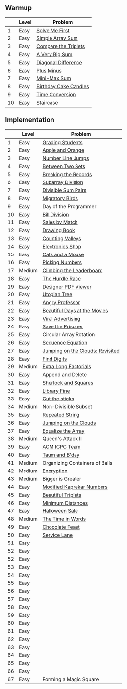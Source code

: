 ## Warmup


|     | Level  | Problem |
|-----|--------|---------|
| 1   | Easy   | [Solve Me First](https://github.com/rdvnabay/hackerrank-algorithms/blob/master/Warmup/Solutions/SolveMeFirst.cs) | 
| 2   | Easy   | [Simple Array Sum](https://github.com/rdvnabay/hackerrank-algorithms/blob/master/Warmup/Solutions/SimpleArraySum.cs) | 
| 3   | Easy   | [Compare the Triplets](https://github.com/rdvnabay/hackerrank-algorithms/blob/master/Warmup/Solutions/CompareTheTriplets.cs) | 
| 4   | Easy   | [A Very Big Sum](https://github.com/rdvnabay/hackerrank-algorithms/blob/master/Warmup/Solutions/AVeryBigSum.cs) | 
| 5   | Easy   | [Diagonal Difference](https://github.com/rdvnabay/hackerrank-algorithms/blob/master/Warmup/Solutions/DiagonalDifference.cs) | 
| 6   | Easy   | [Plus Minus](https://github.com/rdvnabay/hackerrank-algorithms/blob/master/Warmup/Solutions/PlusMinus.cs) | 
| 7   | Easy   | [Mini-Max Sum](https://github.com/rdvnabay/hackerrank-algorithms/blob/master/Warmup/Solutions/MiniMaxSum.cs) | 
| 8   | Easy   | [Birthday Cake Candles](https://github.com/rdvnabay/hackerrank-algorithms/blob/master/Warmup/Solutions/BirthdayCakeCandles.cs) | 
| 9   | Easy   | [Time Conversion](https://github.com/rdvnabay/hackerrank-algorithms/blob/master/Warmup/Solutions/TimeConversion.cs) | 
| 10  | Easy   | Staircase | 


## Implementation

|     | Level  | Problem |
|-----|--------|---------|
| 1   | Easy   | [Grading Students](https://github.com/rdvnabay/hackerrank-algorithms/blob/master/Implementation/Solutions/Solutions/GradingStudents.cs)     
| 2   | Easy   | [Apple and Orange](https://github.com/rdvnabay/hackerrank-algorithms/blob/master/Implementation/Solutions/AppleAndOrange.cs)     
| 3   | Easy   | [Number Line Jumps](https://github.com/rdvnabay/hackerrank-algorithms/blob/master/Implementation/Solutions/NumberLineJumps.cs)    
| 4   | Easy   | [Between Two Sets](https://github.com/rdvnabay/hackerrank-algorithms/blob/master/Implementation/Solutions/BetweenTwoSets.cs)     
| 5   | Easy   | [Breaking the Records](https://github.com/rdvnabay/hackerrank-algorithms/blob/master/Implementation/Solutions/BreakingTheRecords.cs) 
| 6   | Easy   | [Subarray Division](https://github.com/rdvnabay/hackerrank-algorithms/blob/master/Implementation/Solutions/SubarrayDivision.cs)    
| 7   | Easy   | [Divisible Sum Pairs](https://github.com/rdvnabay/hackerrank-algorithms/blob/master/Implementation/Solutions/DivisibleSumPairs.cs)  
| 8   | Easy   | [Migratory Birds](https://github.com/rdvnabay/hackerrank-algorithms/blob/master/Implementation/Solutions/MigratoryBirds.cs)      
| 9   | Easy   | Day of the Programmer
| 10  | Easy   | [Bill Division](https://github.com/rdvnabay/hackerrank-algorithms/blob/master/Implementation/Solutions/BillDivision.cs)
| 11  | Easy   | [Sales by Match](https://github.com/rdvnabay/hackerrank-algorithms/blob/master/Implementation/Solutions/SalesByMatch.cs)
| 12  | Easy   | [Drawing Book](https://github.com/rdvnabay/hackerrank-algorithms/blob/master/Implementation/Solutions/DrawingBook.cs) 
| 13  | Easy   | [Counting Valleys](https://github.com/rdvnabay/hackerrank-algorithms/blob/master/Implementation/Solutions/CountingValleys.cs)
| 14  | Easy   | [Electronics Shop](https://github.com/rdvnabay/hackerrank-algorithms/blob/master/Implementation/Solutions/ElectronicsShop.cs)
| 15  | Easy   | [Cats and a Mouse](https://github.com/rdvnabay/hackerrank-algorithms/blob/master/Implementation/Solutions/CatsAndAMouse.cs)
| 16  | Easy   | [Picking Numbers](https://github.com/rdvnabay/hackerrank-algorithms/blob/master/Implementation/Solutions/PickingNumbers.cs)
| 17  | Medium | [Climbing the Leaderboard](https://github.com/rdvnabay/hackerrank-algorithms/blob/master/Implementation/Solutions/ClimbingTheLeaderboard.cs)
| 18  | Easy   | [The Hurdle Race](https://github.com/rdvnabay/hackerrank-algorithms/blob/master/Implementation/Solutions/TheHurdleRace.cs)
| 19  | Easy   | [Designer PDF Viewer](https://github.com/rdvnabay/hackerrank-algorithms/blob/master/Implementation/Solutions/DesignerPDFViewer.cs)
| 20  | Easy   | [Utopian Tree](https://github.com/rdvnabay/hackerrank-algorithms/blob/master/Implementation/Solutions/UtopianTree.cs)
| 21  | Easy   | [Angry Professor](https://github.com/rdvnabay/hackerrank-algorithms/blob/master/Implementation/Solutions/AngryProfessor.cs)
| 22  | Easy   | [Beautiful Days at the Movies](https://github.com/rdvnabay/hackerrank-algorithms/blob/master/Implementation/Solutions/BeautifulDaysAtTheMovies.cs)
| 23  | Easy   | [Viral Advertising](https://github.com/rdvnabay/hackerrank-algorithms/blob/master/Implementation/Solutions/ViralAdvertising.cs)
| 24  | Easy   | [Save the Prisoner](https://github.com/rdvnabay/hackerrank-algorithms/blob/master/Implementation/Solutions/SaveThePrisoner.cs)
| 25  | Easy   | Circular Array Rotation
| 26  | Easy   | [Sequence Equation](https://github.com/rdvnabay/hackerrank-algorithms/blob/master/Implementation/Solutions/SequenceEquation.cs)
| 27  | Easy   | [Jumping on the Clouds: Revisited](https://github.com/rdvnabay/hackerrank-algorithms/blob/master/Implementation/Solutions/JumpingOnTheCloudsRevisited.cs)
| 28  | Easy   | [Find Digits](https://github.com/rdvnabay/hackerrank-algorithms/blob/master/Implementation/Solutions/FindDigits.cs)
| 29  | Medium | [Extra Long Factorials](https://github.com/rdvnabay/hackerrank-algorithms/blob/master/Implementation/Solutions/ExtraLongFactorials.cs)
| 30  | Easy   | Append and Delete
| 31  | Easy   | [Sherlock and Squares](https://github.com/rdvnabay/hackerrank-algorithms/blob/master/Implementation/Solutions/SherlockAndSquares.cs)
| 32  | Easy   | [Library Fine](https://github.com/rdvnabay/hackerrank-algorithms/blob/master/Implementation/Solutions/LibraryFine.cs)
| 33  | Easy   | [Cut the sticks](https://github.com/rdvnabay/hackerrank-algorithms/blob/master/Implementation/Solutions/CutTheSticks.cs)
| 34  | Medium | Non-Divisible Subset
| 35  | Easy   | [Repeated String](https://github.com/rdvnabay/hackerrank-algorithms/blob/master/Implementation/Solutions/RepeatedString.cs)
| 36  | Easy   | [Jumping on the Clouds](https://github.com/rdvnabay/hackerrank-algorithms/blob/master/Implementation/Solutions/JumpingOnTheClouds.cs)
| 37  | Easy   | [Equalize the Array](https://github.com/rdvnabay/hackerrank-algorithms/blob/master/Implementation/Solutions/EqualizeTheArray.cs)
| 38  | Medium | Queen's Attack II
| 39  | Easy   | [ACM ICPC Team](https://github.com/rdvnabay/hackerrank-algorithms/blob/master/Implementation/Solutions/ACM_ICPCTeam.cs)
| 40  | Easy   | [Taum and B'day](https://github.com/rdvnabay/hackerrank-algorithms/blob/master/Implementation/Solutions/TaumAndBday.cs)
| 41  | Medium | Organizing Containers of Balls
| 42  | Medium | [Encryption](https://github.com/rdvnabay/hackerrank-algorithms/blob/master/Implementation/Solutions/Encryption.cs)
| 43  | Medium | Bigger is Greater
| 44  | Easy   | [Modified Kaprekar Numbers](https://github.com/rdvnabay/hackerrank-algorithms/blob/master/Implementation/Solutions/ModifiedKaprekarNumbers.cs)
| 45  | Easy   | [Beautiful Triplets](https://github.com/rdvnabay/hackerrank-algorithms/blob/master/Implementation/Solutions/BeautifulTriplets.cs)
| 46  | Easy   | [Minimum Distances](https://github.com/rdvnabay/hackerrank-algorithms/blob/master/Implementation/Solutions/MinimumDistances.cs)
| 47  | Easy   | [Halloween Sale](https://github.com/rdvnabay/hackerrank-algorithms/blob/master/Implementation/Solutions/HalloweenSale.cs)
| 48  | Medium | [The Time in Words](https://github.com/rdvnabay/hackerrank-algorithms/blob/master/Implementation/Solutions/TheTimeInWords.cs)
| 49  | Easy   | [Chocolate Feast](https://github.com/rdvnabay/hackerrank-algorithms/blob/master/Implementation/Solutions/ChocolateFeast.cs)
| 50  | Easy   | [Service Lane](https://github.com/rdvnabay/hackerrank-algorithms/blob/master/Implementation/Solutions/ServiceLane.cs)
| 51  | Easy   | 
| 52  | Easy   |  
| 52  | Easy   | 
| 53  | Easy   | 
| 54  | Easy   | 
| 55  | Easy   | 
| 56  | Easy   | 
| 57  | Easy   | 
| 58  | Easy   | 
| 59  | Easy   | 
| 60  | Easy   | 
| 61  | Easy   | 
| 62  | Easy   | 
| 63  | Easy   | 
| 64  | Easy   | 
| 65  | Easy   | 
| 66  | Easy   | 
| 67  | Easy   | Forming a Magic Square